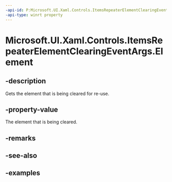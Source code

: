 ```yaml
---
-api-id: P:Microsoft.UI.Xaml.Controls.ItemsRepeaterElementClearingEventArgs.Element
-api-type: winrt property
---
```


# Microsoft.UI.Xaml.Controls.ItemsRepeaterElementClearingEventArgs.Element

<!--
public Windows.UI.Xaml.UIElement Element { get; }
-->

## -description

Gets the element that is being cleared for re-use.

## -property-value

The element that is being cleared.

## -remarks

## -see-also

## -examples

